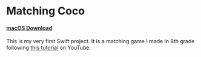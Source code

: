 # Matching Coco
#### [macOS Download](https://github.com/cabouezzi/Matching-Coco/raw/master/CocoCouples.zip)
This is my very first Swift project. It is a matching game I made in 8th grade following [this tutorial](https://youtube.com/playlist?list=PLMRqhzcHGw1YdahNsCLZdSVfNv0stwvdx) on YouTube.
